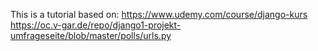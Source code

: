 This is a tutorial based on:
https://www.udemy.com/course/django-kurs
https://oc.v-gar.de/repo/django1-projekt-umfrageseite/blob/master/polls/urls.py


